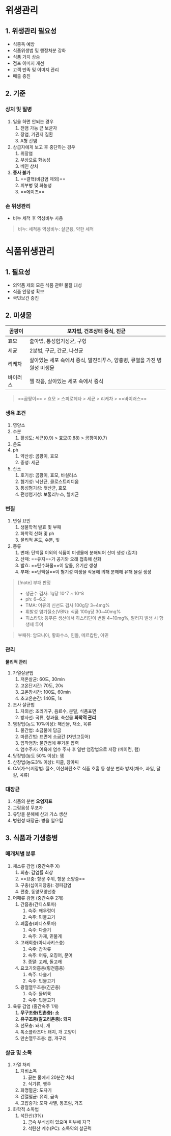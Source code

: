 # 위생관리
## 1. 위생관리 필요성
- 식중독 예방
- 식품위생법 및 행정처분 강화
- 식품 가치 상승
- 점포 이미지 개선
- 고객 만족 및 이미지 관리
- 매출 증진
## 2. 기준
### 상처 및 질병
1. 일을 하면 안되는 경우
	1. 전염 가능 균 보균자
	2. 장염, 기관지 질환
	3. A형 간염
2. 상급자에게 보고 후 중단하는 경우
	1. 위장염
	2. 부상으로 화농성
	3. 베인 상처
3. **종사 불가**
	1. ==결핵(비감염 제외)==
	2. 피부병 및 화농성
	3. ==에이즈==
### 손 위생관리
- 비누 세척 후 역성비누 사용
> 비누: 세척용
> 역성비누: 살균용, 약한 세척

# 식품위생관리
## 1. 필요성
- 의약품 제외 모든 식품 관련 물질 대성
- 식품 안정성 확보
- 국민보건 증진
## 2. 미생물

| 곰팡이  | 포자법, 건조상태 증식, 진균                           |
| ---- | ------------------------------------------ |
| 효모   | 출아법, 통성혐기성균, 구형                            |
| 세균   | 2분법, 구군, 간균, 나선균                           |
| 리케차  | 살아있는 세포 속에서 증식, 발진티푸스, 양충병, 큐열을 가진 병원성 미생물 |
| 바이러스 | 젤 작음, 살아있는 세포 속에서 증식                       |
> ==곰팡이== > 효모 > 스피로헤타 > 세균 > 리케차 > ==바이러스==

### 생육 조건
1. 영양소
2. 수분
	1. 활성도: 세균(0.9) > 효모(0.88) > 곰팡이(0.7)
3. 온도
4. ph
	1. 약산성: 곰팡이, 효모
	2. 중성: 세균
5. 산소
	1. 호기성: 곰팡이, 효모, 바실러스
	2. 혐기성: 낙산균, 클로스트리디움
	3. 통성혐기성: 젖산균, 효모
	4. 편성혐기성: 보툴리누스, 웰치균
### 변질
1. 변질 요인
	1. 생물학적 발효 및 부패
	2. 화학적 산화 및 ph
	3. 물리적 온도, 수분, 빛
2. 종류
	1. 변패: 단백질 이외의 식품이 미생물에 분해되어 산미 생성 (김치)
	2. 산패: ==유지==가 공기와 오래 접촉해 산화
	3. 발효: ==탄수화물==이 알콜, 유기산 생성
	4. 부패: ==단백질==이 혐기성 미생물 작용에 의해 분해해 유해 물질 생성
> [!note] 부패 판정
> - 생균수 검사: 1g당 10^7 ~ 10^8
> - ph: 6~6.2
> - TMA: 어류의 신선도 검사 100g당 3~4mg%
> - 휘발성 염기질소(VBN): 식품 100g당 30~40mg%
> - 히스타민: 등푸른 생선에서 히스티딘이 변질 4~10mg%, 알러지 발생 시 항생제 투여

> 부패취: 암모니아, 황화수소, 인돌, 메르캅탄, 아민

### 관리
**물리적 관리**
1. 가열살균법
	1. 저온살균: 60도, 30min
	2. 고온단시간: 70도, 20s
	3. 고온장시간: 100도, 60min
	4. 초고온순간: 140도, 1s
2. 조사 살균법
	1. 자외선: 조리기구, 음료수, 분말, 식품표면
	2. 방사선: 곡류, 청과물, 축산물
**화학적 관리**
1. 염장법(농도 10%이상): 해산물, 채소, 육류
	1. 물간법: 소금물에 담금
	2. 마른간법: 표면에 소금간 (자반고등어)
	3. 압착염장: 물간법에 무거운 압력
	4. 염수주사: 어육에 염수 주사 후 일반 염장법으로 저장 (베이컨, 햄)
2. 당장법(농도 50% 이상): 잼
3. 산장법(농도3% 이상): 피클, 장아찌
4. CA(가스)저장법: 질소, 이산화탄소로 식품 호흡 등 성분 변화 방지(채소, 과일, 달걀, 곡류)
### 대장균
1. 식품의 분변 **오염지표**
2. 그람음성 무포자
3. 유당을 분해해 산과 가스 생산
4. 병원성 대장균: 병을 일으킴
## 3. 식품과 기생충병
### 매개체별 분류
1. 채소류 감염 (중간숙주 X)
	1. 회충: 감염률 최상
	2. ==요충: 항문 주위, 항문 소양증==
	3. 구충(십이지장충): 경피감염
	4. 편충, 동양모양선충
2. 어패류 감염 (중간숙주 2개)
	1. 간흡충(간디스토마)
		1. 숙주: 왜우렁이
		2. 숙주: 민물고기
	2. 폐흡충(폐디스토마)
		1. 숙주: 다슬기
		2. 숙주: 가재, 민물게
	3. 고래회충(아니사키스충)
		1. 숙주: 갑각류
		2. 숙주: 어류, 오징어, 문어
		3. 종말: 고래, 돌고래
	4. 요코가와흡충(횡천흡충)
		1. 숙주: 다슬기
		2. 숙주: 민물고기
	5. 광절열두조충(긴곤충)
		1. 숙주: 물벼륙
		2. 숙주: 민물고기
3. 육류 감염 (중간숙주 1개)
	1. **무구조충(민촌충): 소**
	2. **유구조충(갈고리촌충): 돼지**
	3. 선모충: 돼지, 개
	4. 톡소플라즈마: 돼지, 개 고양이
	5. 만손열두조충: 뱀, 개구리
### 살균 및 소독
1. 가열 처리
	1. 자비소독
		1. 끓는 물에서 20분간 처리
		2. 식기류, 행주
	2. 화명멸균: 도자기
	3. 건열멸균: 유리, 금속
	4. 고압증기:  포자 사멸, 통조림, 거즈
2. 화학적 소독법
	1. 석탄산(3%)
		1. 금속 부식성이 있으며 피부에 자극
		2. 석탄산 계수(PC): 소독약의 살균력
